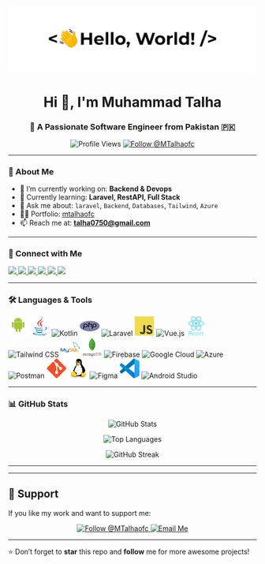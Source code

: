 <div align="center">
  <img src="https://raw.githubusercontent.com/MTalhaofc/MTalhaofc/main/download.png" width="600"/>
</div>

<h1 align="center">Hi 👋, I'm Muhammad Talha</h1>
<h3 align="center">🚀 A Passionate Software Engineer from Pakistan 🇵🇰</h3>

<p align="center">
  <!-- Profile Views -->
  <img src="https://komarev.com/ghpvc/?username=mtalhaofc&label=Profile%20Views&color=0e75b6&style=for-the-badge" alt="Profile Views" />
<!-- https://komarev.com/ghpvc/?username=mtalhaofc&label=Profile%20views&color=0e75b6&style=flat -->
  <!-- GitHub Follow -->
  <a href="https://github.com/MTalhaofc?tab=followers" target="_blank">
    <img src="https://img.shields.io/github/followers/MTalhaofc?label=Follow&logo=github&style=for-the-badge" alt="Follow @MTalhaofc" />
  </a>

  <!-- GitHub Star -->
</p>



---

### 🧠 About Me

- 🔭 I’m currently working on: **Backend & Devops**
- 🌱 Currently learning: **Laravel, RestAPI, Full Stack**
- 💬 Ask me about: `laravel`, `Backend`, `Databases`, `Tailwind`, `Azure`
- 👨‍💻 Portfolio: [mtalhaofc](https://mtalhaofc.github.io/Portfolio)
- 📫 Reach me at: **talha0750@gmail.com**

---

### 🤝 Connect with Me

<p align="left">
  <a href="https://linkedin.com/in/mtalhaofc" target="_blank">
    <img src="https://img.shields.io/badge/🔗%20LinkedIn-0A66C2?style=for-the-badge&logo=linkedin&logoColor=white" />
  </a>
  
  <a href="https://stackoverflow.com/users/22458056/muhammad-talha" target="_blank">
    <img src="https://img.shields.io/badge/💬%20StackOverflow-F48024?style=for-the-badge&logo=stackoverflow&logoColor=white" />
  </a>
  
 
  <a href="https://leetcode.com/muhammad_talha_dev" target="_blank">
    <img src="https://img.shields.io/badge/🧠%20LeetCode-FFA116?style=for-the-badge&logo=leetcode&logoColor=black" />
  </a>
  
  <a href="https://mtalhaofc.medium.com/" target="_blank">
    <img src="https://img.shields.io/badge/✍️%20Medium-12100E?style=for-the-badge&logo=medium&logoColor=white" />
  </a>
  
  <a href="https://www.upwork.com/freelancers/~013ffd268518c1559d?viewMode=1" target="_blank">
    <img src="https://img.shields.io/badge/💼%20Upwork-6fda44?style=for-the-badge&logo=upwork&logoColor=white" />
  </a>
   <a href="https://instagram.com/_talha.xd" target="_blank">
    <img src="https://img.shields.io/badge/📸%20Instagram-E4405F?style=for-the-badge&logo=instagram&logoColor=white" />
  </a>
</p>

---

### 🛠️ Languages & Tools

<p align="left">
  <!-- Android -->
  <img src="https://raw.githubusercontent.com/devicons/devicon/master/icons/android/android-original-wordmark.svg" width="40" height="40" alt="Android" />

  <!-- Java -->
  <img src="https://raw.githubusercontent.com/devicons/devicon/master/icons/java/java-original.svg" width="40" height="40" alt="Java" />

  <!-- Kotlin -->
  <img src="https://www.vectorlogo.zone/logos/kotlinlang/kotlinlang-icon.svg" width="40" height="40" alt="Kotlin" />

  <!-- PHP -->
  <img src="https://raw.githubusercontent.com/devicons/devicon/master/icons/php/php-original.svg" width="40" height="40" alt="PHP" />

  <!-- Laravel -->
  <img src="https://cdn.worldvectorlogo.com/logos/laravel-2.svg" width="40" height="40" alt="Laravel" />

  <!-- JavaScript -->
  <img src="https://raw.githubusercontent.com/devicons/devicon/master/icons/javascript/javascript-original.svg" width="40" height="40" alt="JavaScript" />

  <!-- Vue.js -->
  <img src="https://www.vectorlogo.zone/logos/vuejs/vuejs-icon.svg" width="40" height="40" alt="Vue.js" />

  <!-- React -->
  <img src="https://raw.githubusercontent.com/devicons/devicon/master/icons/react/react-original-wordmark.svg" width="40" height="40" alt="React" />

  <!-- Tailwind CSS -->
  <img src="https://www.vectorlogo.zone/logos/tailwindcss/tailwindcss-icon.svg" width="40" height="40" alt="Tailwind CSS" />

  <!-- MySQL -->
  <img src="https://raw.githubusercontent.com/devicons/devicon/master/icons/mysql/mysql-original-wordmark.svg" width="40" height="40" alt="MySQL" />

  <!-- MongoDB -->
  <img src="https://raw.githubusercontent.com/devicons/devicon/master/icons/mongodb/mongodb-original-wordmark.svg" width="40" height="40" alt="MongoDB" />

  <!-- Firebase -->
  <img src="https://www.vectorlogo.zone/logos/firebase/firebase-icon.svg" width="40" height="40" alt="Firebase" />

  <!-- Google Cloud -->
  <img src="https://www.vectorlogo.zone/logos/google_cloud/google_cloud-icon.svg" width="40" height="40" alt="Google Cloud" />

  <!-- Azure -->
  <img src="https://www.vectorlogo.zone/logos/microsoft_azure/microsoft_azure-icon.svg" width="40" height="40" alt="Azure" />

  <!-- Postman -->
  <img src="https://www.vectorlogo.zone/logos/getpostman/getpostman-icon.svg" width="40" height="40" alt="Postman" />


  <!-- Git -->
  <img src="https://raw.githubusercontent.com/devicons/devicon/master/icons/git/git-original.svg" width="40" height="40" alt="Git" />

  <!-- Linux -->
  <img src="https://raw.githubusercontent.com/devicons/devicon/master/icons/linux/linux-original.svg" width="40" height="40" alt="Linux" />

  <!-- Figma -->
  <img src="https://www.vectorlogo.zone/logos/figma/figma-icon.svg" width="40" height="40" alt="Figma" />

 
  <!-- VS Code -->
  <img src="https://raw.githubusercontent.com/devicons/devicon/master/icons/vscode/vscode-original.svg" width="40" height="40" alt="VS Code" />

  <!-- Android Studio -->
  <img src="https://developer.android.com/static/studio/images/new-studio-logo-1_1920.png" width="40" height="40" alt="Android Studio" />
</p>


---

### 📊 GitHub Stats

<p align="center">
  <img src="https://github-readme-stats.vercel.app/api?username=mtalhaofc&show_icons=true&theme=default&locale=en" alt="GitHub Stats" />
</p>

<p align="center">
  <img src="https://github-readme-stats.vercel.app/api/top-langs?username=mtalhaofc&show_icons=true&locale=en&layout=compact" alt="Top Languages" />
</p>

<p align="center">
  <img src="https://github-readme-streak-stats.herokuapp.com/?user=mtalhaofc&" alt="GitHub Streak" />
</p>

---
---

## 💖 Support

If you like my work and want to support me:

<p align="center">
  <a href="https://github.com/MTalhaofc?tab=followers" target="_blank">
    <img src="https://img.shields.io/github/followers/MTalhaofc?label=Follow&logo=github&style=for-the-badge" alt="Follow @MTalhaofc" />
  </a>



  <a href="mailto:talha0750@gmail.com" target="_blank">
    <img src="https://img.shields.io/badge/Email%20Me-D14836?style=for-the-badge&logo=gmail&logoColor=white" alt="Email Me" />
  </a>
</p>

---

⭐ Don’t forget to **star** this repo and **follow** me for more awesome projects!


